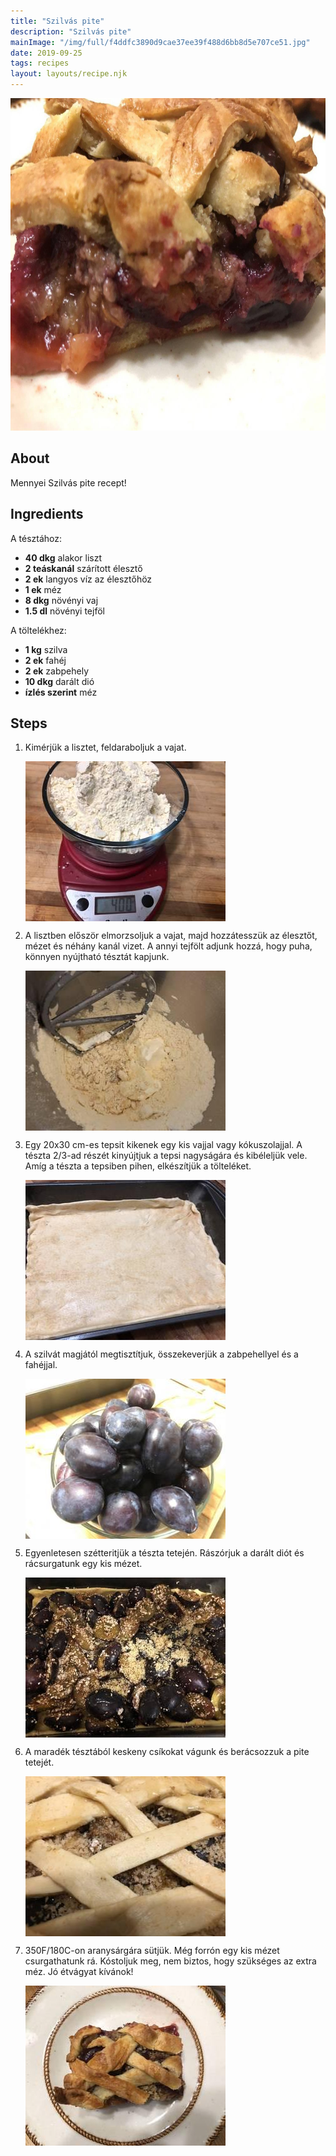 ```yaml
---
title: "Szilvás pite"
description: "Szilvás pite"
mainImage: "/img/full/f4ddfc3890d9cae37ee39f488d6bb8d5e707ce51.jpg"
date: 2019-09-25
tags: recipes
layout: layouts/recipe.njk
---
```

                        
<p align="center"><a href="https://cookpad.com/hu/receptek/10706394-szilvas-pite" rel="Recipe source page"><img width="751" height="532" src="/img/full/f4ddfc3890d9cae37ee39f488d6bb8d5e707ce51.jpg"/></a></p>

## About
Mennyei Szilvás pite recept! 

>  

## Ingredients

A tésztához:
* **40 dkg** alakor liszt
* **2 teáskanál** szárított élesztő
* **2 ek** langyos víz az élesztőhöz
* **1 ek** méz
* **8 dkg** növényi vaj
* **1.5 dl** növényi tejföl

A töltelékhez:
* **1 kg** szilva
* **2 ek** fahéj
* **2 ek** zabpehely
* **10 dkg** darált dió
* **ízlés szerint** méz

## Steps

1. Kimérjük a lisztet, feldaraboljuk a vajat.
 
    <p><img width="320" height="256" align="left" src="/img/full/5166d74d9bbb515f215f3cc7b63f18bb4bd06d13.jpg"/></p><div style="clear: both"/>

2. A lisztben először elmorzsoljuk a vajat, majd hozzátesszük az élesztőt, mézet és néhány kanál vizet. A annyi tejfölt adjunk hozzá, hogy puha, könnyen nyújtható tésztát kapjunk.
 
    <p><img width="320" height="256" align="left" src="/img/full/d03383d383c4194e946e774c0ae839986baa3864.jpg"/></p><div style="clear: both"/>

3. Egy 20x30 cm-es tepsit kikenek egy kis vajjal vagy kókuszolajjal. A tészta 2/3-ad részét kinyújtjuk a tepsi nagyságára és kibéleljük vele. Amíg a tészta a tepsiben pihen, elkészítjük a tölteléket.
 
    <p><img width="320" height="256" align="left" src="/img/full/e30b17db3f951fbe1b46d32f87d18e12af70d8a5.jpg"/></p><div style="clear: both"/>

4. A szilvát magjától megtisztítjuk, összekeverjük a zabpehellyel és a fahéjjal.
 
    <p><img width="320" height="256" align="left" src="/img/full/723e60de053a78d8ba5bdb7e2ad79b1efc9adc1c.jpg"/></p><div style="clear: both"/>

5. Egyenletesen szétteritjük a tészta tetején. Rászórjuk a darált diót és rácsurgatunk egy kis mézet.
 
    <p><img width="320" height="256" align="left" src="/img/full/ba9a4275e0f25b080c1950822825102bf3fc5b46.jpg"/></p><div style="clear: both"/>

6. A maradék tésztából keskeny csíkokat vágunk és berácsozzuk a pite tetejét.
 
    <p><img width="320" height="256" align="left" src="/img/full/4ef38de5f738fcb1330d6d82dd844f83f530227d.jpg"/></p><div style="clear: both"/>

7. 350F/180C-on aranysárgára sütjük. Még forrón egy kis mézet csurgathatunk rá. Kóstoljuk meg, nem biztos, hogy szükséges az extra méz. Jó étvágyat kívánok!
 
    <p><img width="320" height="256" align="left" src="/img/full/637fa3f510ab686a315ea8a87e43cbca2c9b0c47.jpg"/></p><div style="clear: both"/>

